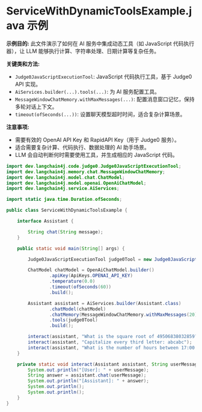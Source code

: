 # ServiceWithDynamicToolsExample.java 示例

**示例目的:**
此文件演示了如何在 AI 服务中集成动态工具（如 JavaScript 代码执行器），让 LLM 能够执行计算、字符串处理、日期计算等复杂任务。

**关键类和方法:**
- `Judge0JavaScriptExecutionTool`: JavaScript 代码执行工具，基于 Judge0 API 实现。
- `AiServices.builder(...).tools(...)`: 为 AI 服务配置工具。
- `MessageWindowChatMemory.withMaxMessages(...)`: 配置消息窗口记忆，保持多轮对话上下文。
- `timeout(ofSeconds(...))`: 设置聊天模型超时时间，适合复杂计算场景。

**注意事项:**
- 需要有效的 OpenAI API Key 和 RapidAPI Key（用于 Judge0 服务）。
- 适合需要复杂计算、代码执行、数据处理的 AI 助手场景。
- LLM 会自动判断何时需要使用工具，并生成相应的 JavaScript 代码。

```java
import dev.langchain4j.code.judge0.Judge0JavaScriptExecutionTool;
import dev.langchain4j.memory.chat.MessageWindowChatMemory;
import dev.langchain4j.model.chat.ChatModel;
import dev.langchain4j.model.openai.OpenAiChatModel;
import dev.langchain4j.service.AiServices;

import static java.time.Duration.ofSeconds;

public class ServiceWithDynamicToolsExample {

    interface Assistant {

        String chat(String message);
    }

    public static void main(String[] args) {

        Judge0JavaScriptExecutionTool judge0Tool = new Judge0JavaScriptExecutionTool(ApiKeys.RAPID_API_KEY);

        ChatModel chatModel = OpenAiChatModel.builder()
                .apiKey(ApiKeys.OPENAI_API_KEY)
                .temperature(0.0)
                .timeout(ofSeconds(60))
                .build();

        Assistant assistant = AiServices.builder(Assistant.class)
                .chatModel(chatModel)
                .chatMemory(MessageWindowChatMemory.withMaxMessages(20))
                .tools(judge0Tool)
                .build();

        interact(assistant, "What is the square root of 49506838032859?");
        interact(assistant, "Capitalize every third letter: abcabc");
        interact(assistant, "What is the number of hours between 17:00 on 21 Feb 1988 and 04:00 on 12 Apr 2014?");
    }

    private static void interact(Assistant assistant, String userMessage) {
        System.out.println("[User]: " + userMessage);
        String answer = assistant.chat(userMessage);
        System.out.println("[Assistant]: " + answer);
        System.out.println();
        System.out.println();
    }
}
